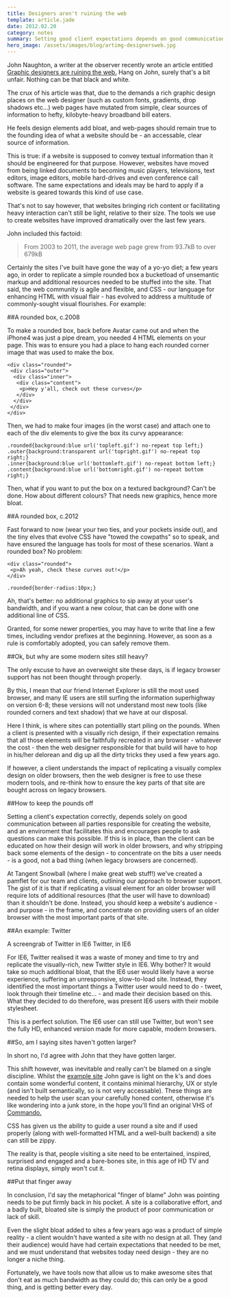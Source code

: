 ```yaml
---
title: Designers aren't ruining the web
template: article.jade
date: 2012.02.20
category: notes
summary: Setting good client expectations depends on good communication between all parties responsible for creating a website; an enviroment that facilitates this and encourages people to ask questions can make this possible
hero_image: /assets/images/blog/artimg-designersweb.jpg
---
```


John Naughton, a writer at the observer recently wrote an article entitled [Graphic designers are ruining the web.]("http://www.guardian.co.uk/technology/2012/feb/19/john-naughton-webpage-obesity") Hang on John, surely that's a bit unfair. Nothing can be that black and white.

The crux of his article was that, due to the demands a rich graphic design places on the web designer (such as custom fonts, gradients, drop shadows etc...) web pages have mutated from simple, clear sources of information to hefty, kilobyte-heavy broadband bill eaters.

He feels design elements add bloat, and web-pages should remain true to the founding idea of what a website should be - an accessable, clear source of information.

This is true: if a website is supposed to convey textual information than it should be engineered for that purpose. However, websites have moved from being linked documents to becoming music players, televisions, text editors, image editors, mobile hard-drives and even conference call software. The same expectations and ideals may be hard to apply if a website is geared towards this kind of use case.

That's not to say however, that websites bringing rich content or facilitating heavy interaction can't still be light, relative to their size. The tools we use to create websites have improved dramatically over the last few years.

John included this factoid:

> From 2003 to 2011, the average web page grew from 93.7kB to over 679kB

Certainly the sites I've built have gone the way of a yo-yo diet; a few years ago, in order to replicate a simple rounded box a bucketload of unsemantic markup and additional resources needed to be stuffed into the site. That said, the web community is agile and flexible, and CSS - our language for enhancing HTML with visual flair - has evolved to address a multitude of commonly-sought visual flourishes. For example:

##A rounded box, c.2008

To make a rounded box, back before Avatar came out and when the iPhone4 was just a pipe dream, you needed 4 HTML elements on your page. This was to ensure you had a place to hang each rounded corner image that was used to make the box.

	<div class="rounded">
	 <div class="outer">
	  <div class="inner">
	   <div class="content">
	    <p>Hey y'all, check out these curves</p>
	   </div>
	  </div>
	 </div>
	</div>

Then, we had to make four images (in the worst case) and attach one to each of the div elements to give the box its curvy appearance:

	.rounded{background:blue url('topleft.gif') no-repeat top left;}
	.outer{background:transparent url('topright.gif') no-repeat top right;}
	.inner{background:blue url('bottomleft.gif') no-repeat bottom left;}
	.content{background:blue url('bottomright.gif') no-repeat bottom right;}

Then, what if you want to put the box on a textured background? Can't be done. How about different colours? That needs new graphics, hence more bloat.

##A rounded box, c.2012

Fast forward to now (wear your two ties, and your pockets inside out), and the tiny elves that evolve CSS have "towed the cowpaths" so to speak, and have ensured the language has tools for most of these scenarios. Want a rounded box? No problem:

	<div class="rounded">
	 <p>Ah yeah, check these curves out!</p>
	</div>

	.rounded{border-radius:10px;}

Ah, that's better: no additional graphics to sip away at your user's bandwidth, and if you want a new colour, that can be done with one additional line of CSS.

Granted, for some newer properties, you may have to write that line a few times, including vendor prefixes at the beginning. However, as soon as a rule is comfortably adopted, you can safely remove them.

##Ok, but why are some modern sites still heavy?

The only excuse to have an overweight site these days, is if legacy browser support has not been thought through properly.

By this, I mean that our friend Internet Explorer is still the most used browser, and many IE users are still surfing the information superhighway on version 6-8; these versions will not understand most new tools (like rounded corners and text shadow) that we have at our disposal.

Here I think, is where sites can potentiallly start piling on the pounds. When a client is presented with a visually rich design, if their expectation remains that all those elements will be faithfully recreated in any browser - whatever the cost - then the web designer responsible for that build will have to hop in his/her delorean and dig up all the dirty tricks they used a few years ago.

If however, a client understands the impact of replicating a visually complex design on older browsers, then the web designer is free to use these modern tools, and re-think how to ensure the key parts of that site are bought across on legacy browsers.

##How to keep the pounds off

Setting a client's expectation correctly, depends solely on good communication between all parties responsible for creating the website, and an enviroment that facilitates this and encourages people to ask questions can make this possible. If this is in place, than the client can be educated on how their design will work in older browsers, and why stripping back some elements of the design - to concentrate on the bits a user needs - is a good, not a bad thing (when legacy browsers are concerned).

At Tangent Snowball (where I make great web stuff!) we've created a pamflet for our team and clients, outlining our approach to browser support. The gist of it is that if replicating a visual element for an older browser will require lots of additional resources (that the user will have to download) than it shouldn't be done. Instead, you should keep a website's audience - and purpose - in the frame, and concentrate on providing users of an older browser with the most important parts of that site.

##An example: Twitter

A screengrab of Twitter in IE6 Twitter, in IE6

For IE6, Twitter realised it was a waste of money and time to try and replicate the visually-rich, new Twitter style in IE6. Why bother? It would take so much additional bloat, that the IE6 user would likely have a worse experience, suffering an unresponsive, slow-to-load site. Instead, they identified the most important things a Twitter user would need to do - tweet, look through their timeline etc... - and made their decision based on this. What they decided to do therefore, was present IE6 users with their mobile stylesheet.

This is a perfect solution. The IE6 user can still use Twitter, but won't see the fully HD, enhanced version made for more capable, modern browsers.

##So, am I saying sites haven't gotten larger?

In short no, I'd agree with John that they have gotten larger.

This shift however, was inevitable and really can't be blamed on a single discipline. Whilst the [example site]("http://norvig.com/") John gave is light on the k's and does contain some wonderful content, it contains minimal hierarchy, UX or style (and isn't built semantically, so is not very accessable). These things are needed to help the user scan your carefully honed content, otherwise it's like wondering into a junk store, in the hope you'll find an original VHS of [Commando.]("http://www.youtube.com/watch?v=0B5xEBASwgE")

CSS has given us the ability to guide a user round a site and if used properly (along with well-formatted HTML and a well-built backend) a site can still be zippy.

The reality is that, people visiting a site need to be entertained, inspired, surprised and engaged and a bare-bones site, in this age of HD TV and retina displays, simply won't cut it.

##Put that finger away

In conclusion, I'd say the metaphorical "finger of blame" John was pointing needs to be put firmly back in his pocket. A site is a collaborative effort, and a badly built, bloated site is simply the product of poor communication or lack of skill.

Even the slight bloat added to sites a few years ago was a product of simple reality - a client wouldn't have wanted a site with no design at all. They (and their audience) would have had certain expectations that needed to be met, and we must understand that websites today need design - they are no longer a niche thing.

Fortunately, we have tools now that allow us to make awesome sites that don't eat as much bandwidth as they could do; this can only be a good thing, and is getting better every day.
